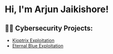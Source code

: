 <h1>Hi, I'm Arjun Jaikishore! </h1>

<h2>👨‍💻 Cybersecurity Projects:</h2>

  - [Kioptrix Exploitation](https://github.com/arjunjaikishore/KioptrixExploitationLab)
  - [Eternal Blue Exploitation](https://github.com/arjunjaikishore/EternalBlueExploitation)



<!--

Here are some ideas to get you started:

- 🔭 I’m currently working on ...
- 🌱 I’m currently learning ...
- 👯 I’m looking to collaborate on ...
- 🤔 I’m looking for help with ...
- 💬 Ask me about ...
- 📫 How to reach me: ...
- 😄 Pronouns: ...
- ⚡ Fun fact: ...
-->
